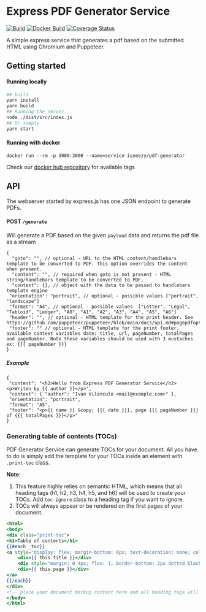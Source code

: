 # Express PDF Generator Service


[![Build](https://img.shields.io/github/workflow/status/isneezy/pdf-generator-service/CI/master)](https://github.com/isneezy/pdf-generator-service)
[![Docker Build](https://img.shields.io/docker/cloud/build/isneezy/pdf-generator)](https://hub.docker.com/r/isneezy/pdf-generator)
[![Coverage Status](https://coveralls.io/repos/github/isneezy/pdf-generator-service/badge.svg?branch=master)](https://coveralls.io/github/isneezy/pdf-generator-service?branch=master)


A simple express service that generates a pdf based on the submitted HTML using Chromium and Puppeteer.

## Getting started
#### Running locally
```bash
## build
yarn install
yarn build
## Running the server
node ./dist/src/index.js
## Or simply
yarn start
```
#### Running with docker
```
docker run --rm -p 3000:3000 --name=service isneezy/pdf-generator
```
Check our [docker hub repository](https://hub.docker.com/r/isneezy/pdf-generator) for available tags

## API
The webserver started by express.js has one JSON endpoint to generate PDFs.

#### POST `/generate`
Will generate a PDF based on the given `payload` data and returns the pdf file as a stream
```json5
{
  "goto": "", // optional - URL to the HTML content/handlebars template to be converted to PDF. This option overrides the content when present.
  "content": "", // required when goto is not present - HTML string/handlebars template to be converted to PDF,
  "context": {}, // object with the data to be passed to handlebars template engine
 "orientation": "portrait", // optional - possible values ["portrait", "landscape"]
 "format": "A4", // optional - possible values  ["Letter", "Legal", "Tabloid", "Ledger", "A0", "A1", "A2", "A3", "A4", "A5", "A6"]
 "header": "", // optional - HTML template for the print header. See https://github.com/puppeteer/puppeteer/blob/main/docs/api.md#pagepdfoptions
 "footer": "" // optional - HTML template for the print footer. available context variables date: title, url, pageNumber, totalPages and pageNumber. Note these variables should be used with 3 mustaches ex: {{{ pageNumber }}}
}
```

##### Example
```json5
{
 "content": "<h2>Hello from Express PDF Generator Service</h2><p>Writen by {{ author }}</p>",
 "context": { "author": "Ivan Vilanculo <mail@example.com>" },
 "orientation": "portrait",
 "format": "A5",
 "footer": "<p>{{ name }} &copy; {{{ date }}}, page {{{ pageNumber }}} of {{{ totalPages }}}</p>"
}
```

### Generating table of contents (TOCs)
PDF Generator Service can generate TOCs for your document. All you have to do is simply add the template for your TOCs inside an element with `.print-toc` class.
  
**Note**:
1. This feature highly relies on semantic HTML, which means that all heading tags (h1, h2, h3, h4, h5, and h6) will be used to create your TOCs.
Add `toc-ignore` class to a heading tag if you want to ignore. 
2. TOCs will always appear or be rendered on the first pages of your document.
```handlebars
<html>
<body>
<div class="print-toc">
<h1>Table of contents</h1>
{{#each _toc}}
<a style="display: flex; margin-bottom: 6px; text-decoration: none; color: inherit" href="{{ this.href }}">
    <div>{{ this.title }}</div>
    <div style="margin: 0 4px; flex: 1; border-bottom: 2px dotted black"></div>
    <div>{{ this.page }}</div>
</a>
{{/each}}
</div>
<!-- place your document markup content here and all heading tags will be used to create TOCs -->
</body>
</html>
```
